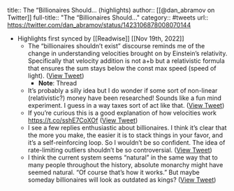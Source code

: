 title:: The “Billionaires Should... (highlights)
author:: [[@dan_abramov on Twitter]]
full-title:: "The “Billionaires Should..."
category:: #tweets
url:: https://twitter.com/dan_abramov/status/1423106878008070144

- Highlights first synced by [[Readwise]] [[Nov 19th, 2022]]
	- The “billionaires shouldn’t exist” discourse reminds me of the change in understanding velocities brought on by Einstein’s relativity. Specifically that velocity addition is not a+b but a relativistic formula that ensures the sum stays below the const max speed (speed of light). ([View Tweet](https://twitter.com/dan_abramov/status/1423106878008070144))
		- **Note**: Thread
	- It’s probably a silly idea but I do wonder if some sort of non-linear (relativistic?) money have been researched! Sounds like a fun mind experiment. I guess in a way taxes sort of act like that. ([View Tweet](https://twitter.com/dan_abramov/status/1423108247569977349))
	- If you’re curious this is a good explanation of how velocities work https://t.co/sshE7CoXOf ([View Tweet](https://twitter.com/dan_abramov/status/1423108712768606209))
	- I see a few replies enthusiastic about billionaires. I think it’s clear that the more you make, the easier it is to stack things in your favor, and it’s a self-reinforcing loop. So I wouldn’t be so confident. The idea of rate-limiting outliers shouldn’t be so controversial. ([View Tweet](https://twitter.com/dan_abramov/status/1423111999685283843))
	- I think the current system seems “natural” in the same way that to many people throughout the history, absolute monarchy might have seemed natural. “Of course that’s how it works.” But maybe someday billionaires will look as outdated as kings? ([View Tweet](https://twitter.com/dan_abramov/status/1423115650000736260))
